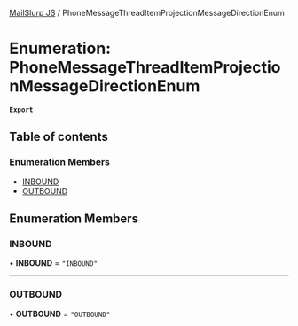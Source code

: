 [MailSlurp JS](../README.md) / PhoneMessageThreadItemProjectionMessageDirectionEnum

# Enumeration: PhoneMessageThreadItemProjectionMessageDirectionEnum

**`Export`**

## Table of contents

### Enumeration Members

- [INBOUND](PhoneMessageThreadItemProjectionMessageDirectionEnum.md#inbound)
- [OUTBOUND](PhoneMessageThreadItemProjectionMessageDirectionEnum.md#outbound)

## Enumeration Members

### INBOUND

• **INBOUND** = ``"INBOUND"``

___

### OUTBOUND

• **OUTBOUND** = ``"OUTBOUND"``
